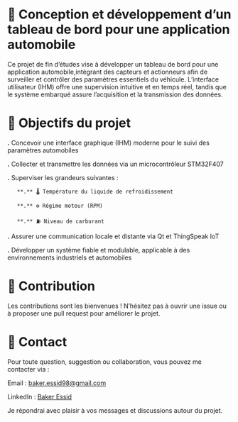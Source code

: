 # 🚗 Conception et développement d’un tableau de bord pour une application automobile
Ce projet de fin d’études vise à développer un tableau de bord pour une application automobile,intégrant des capteurs
et actionneurs afin de surveiller et contrôler des paramètres essentiels du véhicule. L’interface utilisateur (IHM)
offre une supervision intuitive et en temps réel, tandis que le système embarqué assure l’acquisition et la transmission 
des données.

# 📌 Objectifs du projet
**.** Concevoir une interface graphique (IHM) moderne pour le suivi des paramètres automobiles

**.** Collecter et transmettre les données via un microcontrôleur STM32F407

**.** Superviser les grandeurs suivantes :

       **.** 🌡️ Température du liquide de refroidissement

       **.** ⚙️ Régime moteur (RPM)

       **.** ⛽ Niveau de carburant

**.** Assurer une communication locale et distante via Qt et ThingSpeak IoT

**.** Développer un système fiable et modulable, applicable à des environnements industriels et automobiles

# 🤝 Contribution
Les contributions sont les bienvenues !
N’hésitez pas à ouvrir une issue ou à proposer une pull request pour améliorer le projet.

# 📧 Contact
Pour toute question, suggestion ou collaboration, vous pouvez me contacter via :

Email : baker.essid98@gmail.com

LinkedIn : [Baker Essid](https://www.linkedin.com/in/baker-essid-b27b311b9/overlay/about-this-profile/?lipi=urn%3Ali%3Apage%3Ad_flagship3_profile_view_base%3Bgh8EYV5MTL%2BDU11rWtcMPA%3D%3D)

Je répondrai avec plaisir à vos messages et discussions autour du projet.
